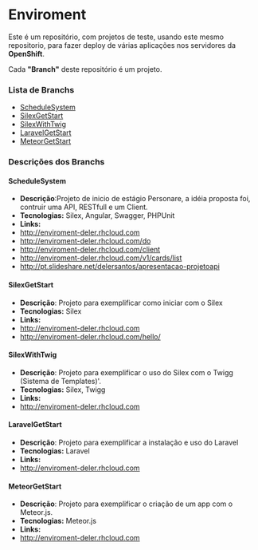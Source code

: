 # **Enviroment** 
Este é um repositório, com projetos de teste, usando este mesmo repositorio,
para fazer deploy de várias aplicações nos servidores da **OpenShift**.

Cada **"Branch"** deste repositório é um projeto.

### Lista de Branchs 
  - <a href="#ScheduleSystem">ScheduleSystem</a>
  - <a href="#SilexWithTwig">SilexGetStart</a>
  - <a href="#SilexWithTwig">SilexWithTwig</a>
  - <a href="#LaravelGetStart">LaravelGetStart</a>
  - <a href="#MeteorGetStart">MeteorGetStart</a>

### Descrições dos Branchs
#### <a name="ScheduleSystem">ScheduleSystem</a>
  - **Descrição**:Projeto de inicio de estágio Personare, a idéia proposta foi, contruir uma API, RESTfull e um Client.
  - **Tecnologias:** Silex, Angular, Swagger, PHPUnit
  - **Links:**
   - http://enviroment-deler.rhcloud.com
   - http://enviroment-deler.rhcloud.com/do
   - http://enviroment-deler.rhcloud.com/client
   - http://enviroment-deler.rhcloud.com/v1/cards/list
   - http://pt.slideshare.net/delersantos/apresentacao-projetoapi
                                                                 
#### <a name="SilexGetStart">SilexGetStart</a>
  - **Descrição**: Projeto para exemplificar como iniciar com o Silex
  - **Tecnologias:** Silex
  - **Links:**
   - http://enviroment-deler.rhcloud.com
   - http://enviroment-deler.rhcloud.com/hello/<nome>

#### <a name="SilexWithTwig">SilexWithTwig</a>
  - **Descrição**: Projeto para exemplificar o uso do Silex com o Twigg (Sistema de Templates)'.
  - **Tecnologias:** Silex, Twigg
  - **Links:**
   - http://enviroment-deler.rhcloud.com

#### <a name="LaravelGetStart">LaravelGetStart</a>
  - **Descrição**: Projeto para exemplificar a instalação e uso do Laravel
  - **Tecnologias:** Laravel
  - **Links:**
   - http://enviroment-deler.rhcloud.com

#### <a name="MeteorGetStart">MeteorGetStart</a>
  - **Descrição**: Projeto para exemplificar o criação de um app com o Meteor.js.
  - **Tecnologias:** Meteor.js
  - **Links:**
   - http://enviroment-deler.rhcloud.com
